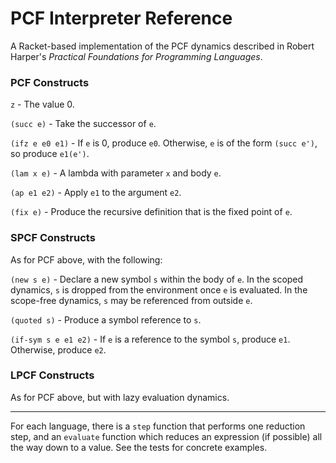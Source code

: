 # PCF Interpreter Reference
A Racket-based implementation of the PCF dynamics described in Robert Harper's *Practical Foundations for Programming Languages*.

### PCF Constructs

`z` - The value 0.

`(succ e)` - Take the successor of `e`.

`(ifz e e0 e1)` - If `e` is 0, produce `e0`. Otherwise, `e` is of the form `(succ e')`, so produce `e1(e')`.

`(lam x e)` - A lambda with parameter `x` and body `e`.

`(ap e1 e2)` - Apply `e1` to the argument `e2`.

`(fix e)` - Produce the recursive definition that is the fixed point of `e`.

### SPCF Constructs

As for PCF above, with the following:

`(new s e)` - Declare a new symbol `s` within the body of `e`. In the scoped dynamics, `s` is dropped from the environment once `e` is evaluated. In the scope-free dynamics, `s` may be referenced from outside `e`.

`(quoted s)` - Produce a symbol reference to `s`.

`(if-sym s e e1 e2)` - If `e` is a reference to the symbol `s`, produce `e1`. Otherwise, produce `e2`.

### LPCF Constructs

As for PCF above, but with lazy evaluation dynamics.

-----

For each language, there is a `step` function that performs one reduction step, and an `evaluate` function which reduces an expression (if possible) all the way down to a value. See the tests for concrete examples.